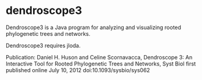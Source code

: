 # dendroscope3

Dendroscope3 is a Java program for analyzing and visualizing rooted phylogenetic trees and networks.

Dendroscope3 requires jloda.

Publication:
Daniel H. Huson and Celine Scornavacca,
Dendroscope 3: An Interactive Tool for Rooted Phylogenetic Trees and Networks,
Syst Biol first published online July 10, 2012 doi:10.1093/sysbio/sys062
